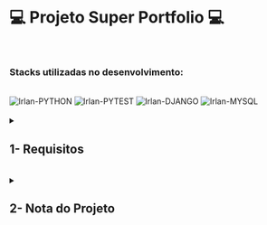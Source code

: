 # :computer: Projeto Super Portfolio :computer:



<br />

### Stacks utilizadas no desenvolvimento:
<div style="display: inline_block"><br>
  <img alt="Irlan-PYTHON" src="https://img.shields.io/static/v1?style=for-the-badge&message=Python&color=3776AB&logo=Python&logoColor=FFFFFF&label=" />
  <img alt="Irlan-PYTEST" src="https://img.shields.io/static/v1?style=for-the-badge&message=Pytest&color=0A9EDC&logo=Pytest&logoColor=FFFFFF&label=" />
  <img alt="Irlan-DJANGO" src="https://img.shields.io/static/v1?style=for-the-badge&message=Django&color=092E20&logo=Django&logoColor=FFFFFF&label=" />
  <img alt="Irlan-MYSQL" src="https://img.shields.io/static/v1?style=for-the-badge&message=MySQL&color=4479A1&logo=MySQL&logoColor=FFFFFF&label=" />
</div>

<br />

<details>
<summary>
  
## 1- Requisitos
  
</summary>

### 1. 

### 2. 

### 3. 

### 4. 

### 5. 

### 6. 

### 7. 

### 8.

### 9. 

### 10. 
  
</details>
<br />

<details>
<summary>

## 2- Nota do Projeto

</summary>

## 100% :heavy_check_mark:

![Project-Super-Portfolio]()

</details>
<br />

